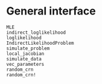 # General interface

```@docs
MLE
indirect_loglikelihood
loglikelihood
IndirectLikelihoodProblem
simulate_problem
local_jacobian
simulate_data
vec_parameters
random_crn
random_crn!
```
